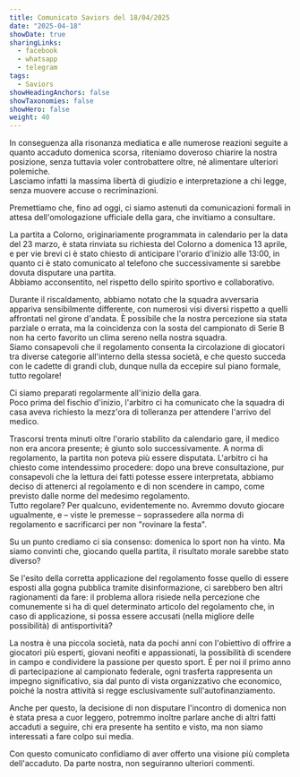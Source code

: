 ```yaml
---
title: Comunicato Saviors del 18/04/2025
date: "2025-04-18"
showDate: true
sharingLinks:
  - facebook
  - whatsapp
  - telegram
tags:
  - Saviors
showHeadingAnchors: false
showTaxonomies: false
showHero: false
weight: 40
---
```


In conseguenza alla risonanza mediatica e alle numerose reazioni seguite a quanto accaduto domenica scorsa, riteniamo doveroso chiarire la nostra posizione, senza tuttavia voler controbattere oltre, né alimentare ulteriori polemiche.
<br/>Lasciamo infatti la massima libertà di giudizio e interpretazione a chi legge, senza muovere accuse o recriminazioni.

Premettiamo che, fino ad oggi, ci siamo astenuti da comunicazioni formali in attesa dell'omologazione ufficiale della gara, che invitiamo a consultare.

La partita a Colorno, originariamente programmata in calendario per la data del 23 marzo, è stata rinviata su richiesta del Colorno a domenica 13 aprile, e per vie brevi ci è stato chiesto di anticipare l'orario d'inizio alle 13:00, in quanto ci è stato comunicato al telefono che successivamente si sarebbe dovuta disputare una partita.
<br/>Abbiamo acconsentito, nel rispetto dello spirito sportivo e collaborativo.

Durante il riscaldamento, abbiamo notato che la squadra avversaria appariva sensibilmente differente, con numerosi visi diversi rispetto a quelli affrontati nel girone d'andata. È possibile che la nostra percezione sia stata parziale o errata, ma la coincidenza con la sosta del campionato di Serie B non ha certo favorito un clima sereno nella nostra squadra.
<br/>Siamo consapevoli che il regolamento consenta la circolazione di giocatori tra diverse categorie all'interno della stessa società, e che questo succeda con le cadette di grandi club, dunque nulla da eccepire sul piano formale, tutto regolare!

Ci siamo preparati regolarmente all'inizio della gara.
<br/>Poco prima del fischio d'inizio, l'arbitro ci ha comunicato che la squadra di casa aveva richiesto la mezz'ora di tolleranza per attendere l'arrivo del medico.

Trascorsi trenta minuti oltre l'orario stabilito da calendario gare, il medico non era ancora presente; è giunto solo successivamente. A norma di regolamento, la partita non poteva più essere disputata. L'arbitro ci ha chiesto come intendessimo procedere: dopo una breve consultazione, pur consapevoli che la lettura dei fatti potesse essere interpretata, abbiamo deciso di attenerci al regolamento e di non scendere in campo, come previsto dalle norme del medesimo regolamento.
<br/>Tutto regolare? Per qualcuno, evidentemente no. Avremmo dovuto giocare ugualmente, e – viste le premesse – soprassedere alla norma di regolamento e sacrificarci per non "rovinare la festa".

Su un punto crediamo ci sia consenso: domenica lo sport non ha vinto. Ma siamo convinti che, giocando quella partita, il risultato morale sarebbe stato diverso?

Se l'esito della corretta applicazione del regolamento fosse quello di essere esposti alla gogna pubblica tramite disinformazione, ci sarebbero ben altri ragionamenti da fare: il problema allora risiede nella percezione che comunemente si ha di quel determinato articolo del regolamento che, in caso di applicazione, si possa essere accusati (nella migliore delle possibilità) di antisportività?

La nostra è una piccola società, nata da pochi anni con l'obiettivo di offrire a giocatori più esperti, giovani neofiti e appassionati, la possibilità di scendere in campo e condividere la passione per questo sport. É per noi il primo anno di partecipazione al campionato federale, ogni trasferta rappresenta un impegno significativo, sia dal punto di vista organizzativo che economico, poiché la nostra attività si regge esclusivamente sull'autofinanziamento.

Anche per questo, la decisione di non disputare l'incontro di domenica non è stata presa a cuor leggero, potremmo inoltre parlare anche di altri fatti accaduti a seguire, chi era presente ha sentito e visto, ma non siamo interessati a fare colpo sui media.

Con questo comunicato confidiamo di aver offerto una visione più completa dell'accaduto. Da parte nostra, non seguiranno ulteriori commenti.
